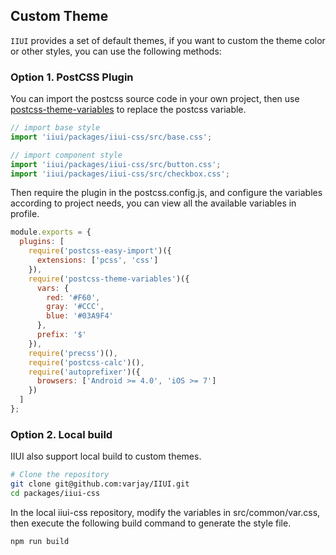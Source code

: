 ## Custom Theme

`IIUI` provides a set of default themes, if you want to custom the theme color or other styles, you can use the following methods:

### Option 1. PostCSS Plugin
You can import the postcss source code in your own project, then use [postcss-theme-variables](https://www.npmjs.com/package/postcss-theme-variables) to replace the postcss variable.

```javascript
// import base style
import 'iiui/packages/iiui-css/src/base.css';

// import component style
import 'iiui/packages/iiui-css/src/button.css';
import 'iiui/packages/iiui-css/src/checkbox.css';
```

Then require the plugin in the postcss.config.js, and configure the variables according to project needs, you can view all the available variables in profile.

```javascript
module.exports = {
  plugins: [
    require('postcss-easy-import')({
      extensions: ['pcss', 'css']
    }),
    require('postcss-theme-variables')({
      vars: {
        red: '#F60',
        gray: '#CCC',
        blue: '#03A9F4'
      },
      prefix: '$'
    }),
    require('precss')(),
    require('postcss-calc')(),
    require('autoprefixer')({
      browsers: ['Android >= 4.0', 'iOS >= 7']
    })
  ]
};
```

### Option 2. Local build
IIUI also support local build to custom themes.

```bash
# Clone the repository
git clone git@github.com:varjay/IIUI.git
cd packages/iiui-css
```

In the local iiui-css repository, modify the variables in src/common/var.css, then execute the following build command to generate the style file.
```bash
npm run build
```
